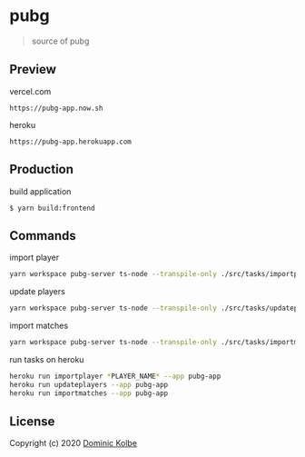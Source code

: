 # pubg

> source of pubg

## Preview

vercel.com

```
https://pubg-app.now.sh
```

heroku

```
https://pubg-app.herokuapp.com
```

## Production

build application

```
$ yarn build:frontend
```

## Commands

import player

```bash
yarn workspace pubg-server ts-node --transpile-only ./src/tasks/importplayer.ts *PLAYER_NAME*
```

update players

```bash
yarn workspace pubg-server ts-node --transpile-only ./src/tasks/updateplayers.ts *UPDATE_INTERVAL optional*
```

import matches

```bash
yarn workspace pubg-server ts-node --transpile-only ./src/tasks/importmatches.ts
```

run tasks on heroku

```bash
heroku run importplayer *PLAYER_NAME* --app pubg-app
heroku run updateplayers --app pubg-app
heroku run importmatches --app pubg-app
```

## License

Copyright (c) 2020 [Dominic Kolbe](https://dominickolbe.dk)
